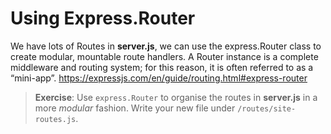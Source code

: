 # Using Express.Router
We have lots of Routes in **server.js**, we can use the express.Router class to create modular, mountable route handlers. A Router instance is a complete middleware and routing system; for this reason, it is often referred to as a “mini-app”.
https://expressjs.com/en/guide/routing.html#express-router

> **Exercise**: Use `express.Router` to organise the routes in **server.js** in a more *modular* fashion. Write your new file under `/routes/site-routes.js`.
